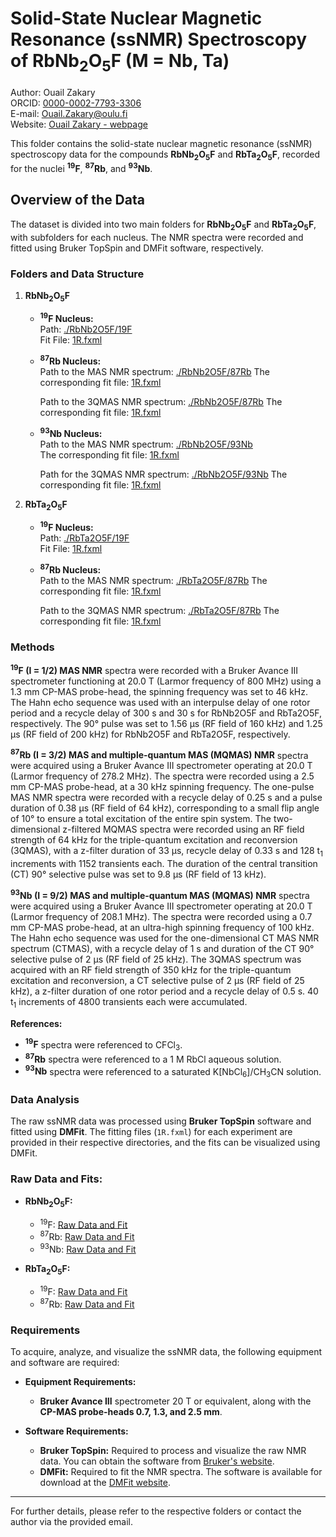 # Solid-State Nuclear Magnetic Resonance (ssNMR) Spectroscopy of RbNb<sub>2</sub>O<sub>5</sub>F (M = Nb, Ta)
Author: Ouail Zakary  
ORCID: [0000-0002-7793-3306](https://orcid.org/0000-0002-7793-3306)  
E-mail: [Ouail.Zakary@oulu.fi](mailto:Ouail.Zakary@oulu.fi)  
Website: [Ouail Zakary - webpage](https://cc.oulu.fi/~nmrwww/members/Ouail_Zakary.html)

This folder contains the solid-state nuclear magnetic resonance (ssNMR) spectroscopy data for the compounds **RbNb<sub>2</sub>O<sub>5</sub>F** and **RbTa<sub>2</sub>O<sub>5</sub>F**, recorded for the nuclei **<sup>19</sup>F**, **<sup>87</sup>Rb**, and **<sup>93</sup>Nb**.

## Overview of the Data
The dataset is divided into two main folders for **RbNb<sub>2</sub>O<sub>5</sub>F** and **RbTa<sub>2</sub>O<sub>5</sub>F**, with subfolders for each nucleus. The NMR spectra were recorded and fitted using Bruker TopSpin and DMFit software, respectively.

### Folders and Data Structure
1. **RbNb<sub>2</sub>O<sub>5</sub>F**
   - **<sup>19</sup>F Nucleus:**  
     Path: [./RbNb2O5F/19F](./RbNb2O5F/19F)  
     Fit File: [1R.fxml](./RbNb2O5F/19F/43/pdata/1/1R.fxml)
   
   - **<sup>87</sup>Rb Nucleus:**  
     Path to the MAS NMR spectrum: [./RbNb2O5F/87Rb](./RbNb2O5F/87Rb/mas_nmr)
     The corresponding fit file: [1R.fxml](./RbNb2O5F/87Rb/mas_nmr/3/pdata/1/1R.fxml)

     Path to the 3QMAS NMR spectrum: [./RbNb2O5F/87Rb](./RbNb2O5F/87Rb/3qmas_nmr)
     The corresponding fit file: [1R.fxml](./RbNb2O5F/87Rb/3qmas_nmr/3/pdata/1/1R.fxml)
 
   - **<sup>93</sup>Nb Nucleus:**  
     Path to the MAS NMR spectrum: [./RbNb2O5F/93Nb](./RbNb2O5F/93Nb/mas_nmr)  
     The corresponding fit file: [1R.fxml](./RbNb2O5F/93Nb/mas_nmr/210/pdata/20/1R.fxml)

     Path for the 3QMAS NMR spectrum: [./RbNb2O5F/93Nb](./RbNb2O5F/93Nb/3qmas_nmr)
     The corresponding fit file: [1R.fxml](./RbNb2O5F/93Nb/3qmas_nmr/210/pdata/20/1R.fxml)

2. **RbTa<sub>2</sub>O<sub>5</sub>F**
   - **<sup>19</sup>F Nucleus:**  
     Path: [./RbTa2O5F/19F](./RbTa2O5F/19F)  
     Fit File: [1R.fxml](./RbTa2O5F/19F/1/pdata/1/1R.fxml)
   
   - **<sup>87</sup>Rb Nucleus:**  
     Path to the MAS NMR spectrum: [./RbTa2O5F/87Rb](./RbTa2O5F/87Rb/mas_nmr)
     The corresponding fit file: [1R.fxml](./RbTa2O5F/87Rb/mas_nmr/3/pdata/1/1R.fxml)

     Path to the 3QMAS NMR spectrum: [./RbTa2O5F/87Rb](./RbTa2O5F/87Rb/3qmas_nmr)
     The corresponding fit file: [1R.fxml](./RbTa2O5F/87Rb/3qmas_nmr/3/pdata/1/1R.fxml)

### Methods
**<sup>19</sup>F (I = 1/2) MAS NMR** spectra were recorded with a Bruker Avance III spectrometer functioning at 20.0 T (Larmor frequency of 800 MHz) using a 1.3 mm CP-MAS probe-head, the spinning frequency was set to 46 kHz. The Hahn echo sequence was used with an interpulse delay of one rotor period and a recycle delay of 300 s and 30 s for RbNb2O5F and RbTa2O5F, respectively. The 90° pulse was set to 1.56 µs (RF field of 160 kHz) and 1.25 µs (RF field of 200 kHz) for RbNb2O5F and RbTa2O5F, respectively.

**<sup>87</sup>Rb (I = 3/2) MAS and multiple-quantum MAS (MQMAS) NMR** spectra were acquired using a Bruker Avance III spectrometer operating at 20.0 T (Larmor frequency of 278.2 MHz). The spectra were recorded using a 2.5 mm CP-MAS probe-head, at a 30 kHz spinning frequency. The one-pulse MAS NMR spectra were recorded with a recycle delay of 0.25 s and a pulse duration of 0.38 µs (RF field of 64 kHz), corresponding to a small flip angle of 10° to ensure a total excitation of the entire spin system. The two-dimensional z-filtered MQMAS spectra were recorded using an RF field strength of 64 kHz for the triple-quantum excitation and reconversion (3QMAS), with a z-filter duration of 33 µs, recycle delay of 0.33 s and 128 t<sub>1</sub> increments with 1152 transients each. The duration of the central transition (CT) 90° selective pulse was set to 9.8 µs (RF field of 13 kHz).

**<sup>93</sup>Nb (I = 9/2) MAS and multiple-quantum MAS (MQMAS) NMR** spectra were acquired using a Bruker Avance III spectrometer operating at 20.0 T (Larmor frequency of 208.1 MHz). The spectra were recorded using a 0.7 mm CP-MAS probe-head, at an ultra-high spinning frequency of 100 kHz. The Hahn echo sequence was used for the one-dimensional CT MAS NMR spectrum (CTMAS), with a recycle delay of 1 s and duration of the CT 90° selective pulse of 2 µs (RF field of 25 kHz). The 3QMAS spectrum was acquired with an RF field strength of 350 kHz for the triple-quantum excitation and reconversion, a CT selective pulse of 2 µs (RF field of 25 kHz), a z-filter duration of one rotor period and a recycle delay of 0.5 s. 40 t<sub>1</sub> increments of 4800 transients each were accumulated.

**References:**  
- **<sup>19</sup>F** spectra were referenced to CFCl<sub>3</sub>.  
- **<sup>87</sup>Rb** spectra were referenced to a 1 M RbCl aqueous solution.  
- **<sup>93</sup>Nb** spectra were referenced to a saturated K[NbCl<sub>6</sub>]/CH<sub>3</sub>CN solution.

### Data Analysis
The raw ssNMR data was processed using **Bruker TopSpin** software and fitted using **DMFit**. The fitting files (`1R.fxml`) for each experiment are provided in their respective directories, and the fits can be visualized using DMFit.

### Raw Data and Fits:
- **RbNb<sub>2</sub>O<sub>5</sub>F:**
  - <sup>19</sup>F: [Raw Data and Fit](./RbNb2O5F/19F)
  - <sup>87</sup>Rb: [Raw Data and Fit](./RbNb2O5F/87Rb)
  - <sup>93</sup>Nb: [Raw Data and Fit](./RbNb2O5F/93Nb)
  
- **RbTa<sub>2</sub>O<sub>5</sub>F:**
  - <sup>19</sup>F: [Raw Data and Fit](./RbTa2O5F/19F)
  - <sup>87</sup>Rb: [Raw Data and Fit](./RbTa2O5F/87Rb)

### Requirements
To acquire, analyze, and visualize the ssNMR data, the following equipment and software are required:

- **Equipment Requirements:**
  - **Bruker Avance III** spectrometer 20 T or equivalent, along with the **CP-MAS probe-heads 0.7, 1.3, and 2.5 mm**.
  
- **Software Requirements:**
  - **Bruker TopSpin:** Required to process and visualize the raw NMR data. You can obtain the software from [Bruker's website](https://www.bruker.com/en/products-and-solutions/mr/nmr-software/topspin.html?s_kwcid=AL!14677!3!648890112603!p!!g!!nmr%20software%20free%20download&utm_source=Advertising&utm_medium=GoogleAd&utm_campaign=BBIO-Software-Cross-All-Software-H2-2024&gad_source=1&gclid=Cj0KCQjwgL-3BhDnARIsAL6KZ6-3cOPvJBH5UNxRvUrDug2NC94E8Bw_iE3Ey2GcHur_1z1SLIEYV5caApz2EALw_wcB).
  - **DMFit:** Required to fit the NMR spectra. The software is available for download at the [DMFit website](https://nmr.cemhti.cnrs-orleans.fr/).

---

For further details, please refer to the respective folders or contact the author via the provided email.
